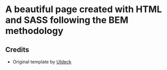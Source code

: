 # A beautiful page created with HTML and SASS following the BEM methodology

## Credits

- Original template by [UIdeck](https://onepagelove.com/startup-nextjs)
